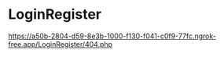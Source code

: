 # LoginRegister

https://a50b-2804-d59-8e3b-1000-f130-f041-c0f9-77fc.ngrok-free.app/LoginRegister/404.php
